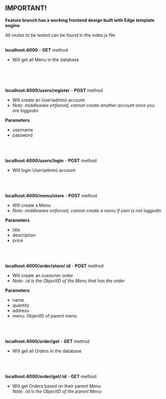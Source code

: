 ## IMPORTANT!

**Feature branch has a working frontend design built with Edge template engine**

All routes to be tested can be found in the index.js file<br/><br/>

**localhost:4000** - **GET** method
* Will get all Menu in the database<br/><br/><br/><br/><br/>


**localhost:4000/users/register** - **POST** method
* Will create an User(admin) account        
* *Note: middleware enforced, cannot create another account once you are loggedin*

**Parameters**
* username
* password<br/><br/><br/><br/>


**localhost:4000/users/login** - **POST** method
* Will login User(admin) account<br/><br/><br/><br/>


**localhost:4000/menu/store** - **POST** method
* Will create a Menu        
* *Note: middleware enforced, cannot create a menu if user is not loggedin*

**Parameters**
* title
* description
* price<br/><br/><br/><br/>


**localhost:4000/order/store/:id** - **POST** method
* Will create an customer order        
* *Note: :id is the ObjectID of the Menu that has the order*

**Parameters**
* name
* quantity
* address
* menu: ObjectID of parent menu<br/><br/><br/><br/>


**localhost:4000/order/get** - **GET** method
* Will get all Orders in the database<br/><br/><br/><br/>

**localhost:4000/order/get/:id** - **GET** method
* Will get Orders based on their parent Menu  
*Note: :id is the ObjectID of the parent Menu*<br/><br/><br/><br/>






